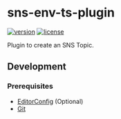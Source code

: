 # sns-env-ts-plugin

[![version][badge-version]][releases]
[![license][badge-license]][license]

Plugin to create an SNS Topic.

## Development

### Prerequisites

- [EditorConfig][editorconfig] (Optional)
- [Git][git]

[badge-license]: https://img.shields.io/github/license/stack-spot/sns-env-ts-plugin
[badge-version]: https://img.shields.io/github/v/tag/stack-spot/sns-env-ts-plugin?include_prereleases
[editorconfig]: https://editorconfig.org/
[git]: https://git-scm.com/downloads
[license]: https://github.com/stack-spot/sns-env-ts-plugin/blob/main/LICENSE
[releases]: https://github.com/stack-spot/sns-env-ts-plugin/releases

